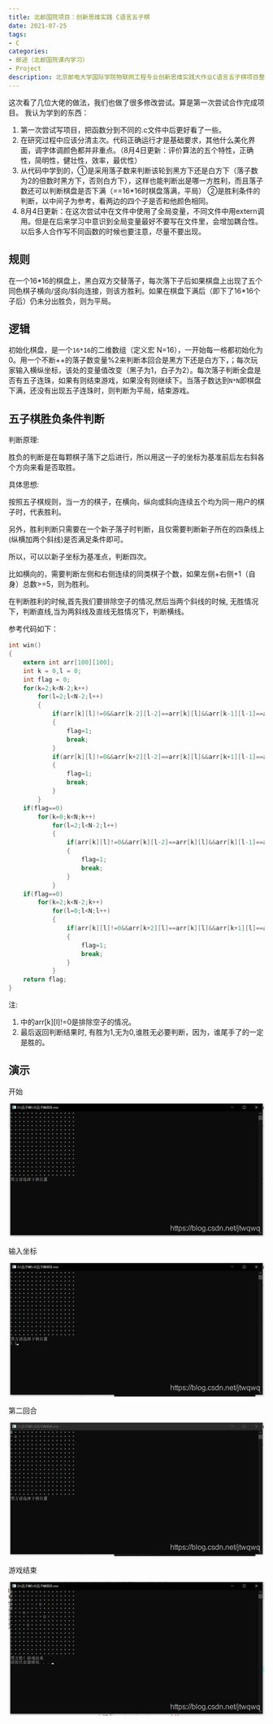 ```yaml
---
title: 北邮国院项目：创新思维实践 C语言五子棋
date: 2021-07-25
tags: 
- C
categories:
- 邮途（北邮国院课内学习）
- Project
description: 北京邮电大学国际学院物联网工程专业创新思维实践大作业C语言五子棋项目整理
---
```


这次看了几位大佬的做法，我们也做了很多修改尝试。算是第一次尝试合作完成项目。
我认为学到的东西：
1. 第一次尝试写项目，把函数分到不同的.c文件中后更好看了一些。
2. 在研究过程中应该分清主次。代码正确运行才是基础要求，其他什么美化界面，调字体调颜色都并非重点。（8月4日更新：评价算法的五个特性，正确性，简明性，健壮性，效率，最优性）
3. 从代码中学到的，①是采用落子数来判断该轮到黑方下还是白方下（落子数为2的倍数时黑方下，否则白方下），这样也能判断出是哪一方胜利，而且落子数还可以判断棋盘是否下满（==16*16时棋盘落满，平局） ②是胜利条件的判断，以中间子为参考，看两边的四个子是否和他颜色相同。
4. 8月4日更新：在这次尝试中在文件中使用了全局变量，不同文件中用extern调用。但是在后来学习中意识到全局变量最好不要写在文件里，会增加耦合性。以后多人合作写不同函数的时候也要注意，尽量不要出现。

## 规则
在一个16\*16的棋盘上，黑白双方交替落子，每次落下子后如果棋盘上出现了五个同色棋子横向/竖向/斜向连接，则该方胜利。如果在棋盘下满后（即下了16\*16个子后）仍未分出胜负，则为平局。

## 逻辑

初始化棋盘，是一个`16*16`的二维数组（定义宏 N=16），一开始每一格都初始化为0。用一个不断++的落子数变量%2来判断本回合是黑方下还是白方下，；每次玩家输入横纵坐标，该处的变量值改变（黑子为1，白子为2）。每次落子判断全盘是否有五子连珠，如果有则结束游戏，如果没有则继续下。当落子数达到`N*N`即棋盘下满，还没有出现五子连珠时，则判断为平局，结束游戏。


## 五子棋胜负条件判断

判断原理:

胜负的判断是在每颗棋子落下之后进行，所以用这一子的坐标为基准前后左右斜各个方向来看是否取胜。

具体思想:

按照五子棋规则，当一方的棋子，在横向，纵向或斜向连续五个均为同一用户的棋子时，代表胜利。

另外，胜利判断只需要在一个新子落子时判断，且仅需要判断新子所在的四条线上(纵横加两个斜线)是否满足条件即可。

所以，可以以新子坐标为基准点，判断四次。

比如横向的，需要判断左侧和右侧连续的同类棋子个数，如果左侧+右侧+1（自身）总数>=5，则为胜利。

在判断胜利的时候,首先我们要排除空子的情况,然后当两个斜线的时候, 无胜情况下，判断直线,当为两斜线及直线无胜情况下，判断横线。

参考代码如下：

```c
int win()
{
	extern int arr[100][100];
	int k = 0,l = 0;
	int flag = 0; 
	for(k=2;k<N-2;k++) 
		for(l=2;l<N-2;l++)
		{
			if(arr[k][l]!=0&&arr[k-2][l-2]==arr[k][l]&&arr[k-1][l-1]==arr[k][l]&&arr[k+1][l+1]==arr[k][l]&&arr[k+2][l+2]==arr[k][l])
			{
				flag=1;
				break;
			}
			if(arr[k][l]!=0&&arr[k+2][l-2]==arr[k][l]&&arr[k+1][l-1]==arr[k][l]&&arr[k-1][l+1]==arr[k][l]&&arr[k-2][l+2]==arr[k][l])
			{
				flag=1;
				break;
			}
		}
	if(flag==0) 
		for(k=0;k<N;k++)
			for(l=2;l<N-2;l++)
			{
				if(arr[k][l]!=0&&arr[k][l-2]==arr[k][l]&&arr[k][l-1]==arr[k][l]&&arr[k][l+1]==arr[k][l]&&arr[k][l+2]==arr[k][l])
				{
					flag=1;
					break;
				}
			}
	if(flag==0) 
		for(k=2;k<N-2;k++)
			for(l=0;l<N;l++)
			{
				if(arr[k][l]!=0&&arr[k+2][l]==arr[k][l]&&arr[k+1][l]==arr[k][l]&&arr[k-1][l]==arr[k][l]&&arr[k-2][l]==arr[k][l])
				{
					flag=1;
					break;
				}
			}
	return flag; 
}
```

注:
1.	中的arr[k][l]!=0是排除空子的情况。
2.	最后返回判断结果时, 有胜为1,无为0,谁胜无必要判断，因为，谁尾手了的一定是胜的。
## 演示
开始

 ![ ](https://raw.githubusercontent.com/Jingqing3948/FigureBed/main/mdImages/202505302240094.png)

输入坐标

 ![ ](https://raw.githubusercontent.com/Jingqing3948/FigureBed/main/mdImages/202505302240551.png)

第二回合

 ![ ](https://raw.githubusercontent.com/Jingqing3948/FigureBed/main/mdImages/202505302240027.png)

游戏结束

 ![ ](https://raw.githubusercontent.com/Jingqing3948/FigureBed/main/mdImages/202505302240920.png)